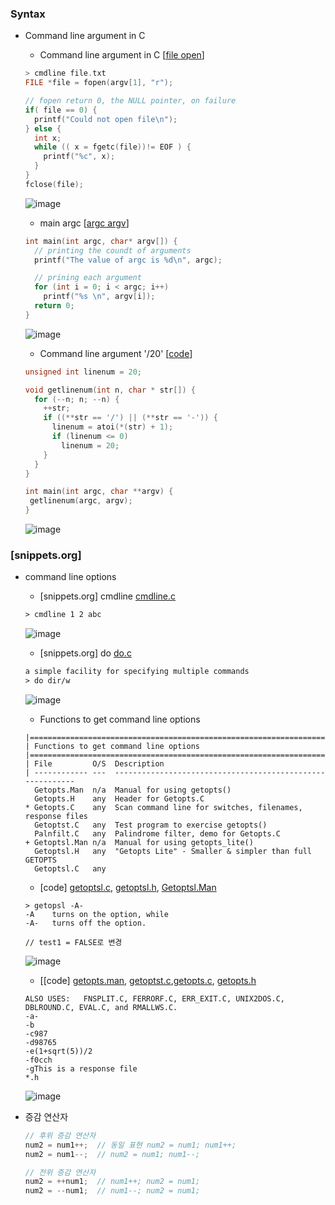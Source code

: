 ### Syntax
* Command line argument in C
    * Command line argument in C [[file open](https://github.com/csbyun-data/C-Pro/blob/main/chap01/Syntax/arg_file_open.c)]
    ```c
    > cmdline file.txt
    FILE *file = fopen(argv[1], "r");

    // fopen return 0, the NULL pointer, on failure
    if( file == 0) {
      printf("Could not open file\n");
    } else {
      int x;
      while (( x = fgetc(file))!= EOF ) {
        printf("%c", x);
      }
    }
    fclose(file);
    ```
    ![image](https://github.com/user-attachments/assets/c2b81abd-95a5-4f10-ad37-e91ad2fc899c)

    
    * main argc [[argc argv](https://github.com/csbyun-data/C-Pro/blob/main/chap01/Syntax/main_argc.c)]
    ```c
    int main(int argc, char* argv[]) {
      // printing the coundt of arguments
      printf("The value of argc is %d\n", argc);

      // prining each argument
      for (int i = 0; i < argc; i++)
        printf("%s \n", argv[i]);
      return 0;
    }
    ```
    ![image](https://github.com/user-attachments/assets/e5b98ca0-675c-40d3-a996-0efb67329a7e)


    
    * Command line argument '/20' [[code]()]
    ```c
    unsigned int linenum = 20;

    void getlinenum(int n, char * str[]) {
      for (--n; n; --n) {
        ++str;
        if ((**str == '/') || (**str == '-')) {
          linenum = atoi(*(str) + 1);
          if (linenum <= 0)
            linenum = 20;
        }
      }
    }
   
   int main(int argc, char **argv) {
     getlinenum(argc, argv);
   }
   ```
    ![image](https://github.com/user-attachments/assets/b63f8fb0-85b5-40b5-bb70-0963a1cc3cf8)  


### [snippets.org]
* command line options
   * [snippets.org] cmdline [cmdline.c](https://github.com/csbyun-data/C-Pro/blob/main/chap01/Syntax/cmdline.c)
   ```txt
   > cmdline 1 2 abc
   ```
   ![image](https://github.com/user-attachments/assets/87784b32-e090-4ad0-9319-45c84e13df33)

   * [snippets.org] do [do.c](https://github.com/csbyun-data/C-Pro/blob/main/chap01/Syntax/do.c)
   ```txt
   a simple facility for specifying multiple commands
   > do dir/w
   ```
   ![image](https://github.com/user-attachments/assets/08487916-a36b-42ad-964b-4932c9ef1f2f)

   *  Functions to get command line options
   ```
   |=============================================================================
   | Functions to get command line options
   |=============================================================================
   | File         O/S  Description
   | ------------ ---  ----------------------------------------------------------
     Getopts.Man  n/a  Manual for using getopts()
     Getopts.H    any  Header for Getopts.C
   * Getopts.C    any  Scan command line for switches, filenames, response files
     Getoptst.C   any  Test program to exercise getopts()
     Palnfilt.C   any  Palindrome filter, demo for Getopts.C
   + Getoptsl.Man n/a  Manual for using getopts_lite()
     Getoptsl.H   any  "Getopts Lite" - Smaller & simpler than full GETOPTS
     Getoptsl.C   any
   ```
   * [code] [getoptsl.c](https://github.com/csbyun-data/C-Pro/blob/main/chap01/Syntax/getoptsl.c), [getoptsl.h](https://github.com/csbyun-data/C-Pro/blob/main/chap01/Syntax/getoptsl.h), [Getoptsl.Man](https://github.com/vonj/snippets.org/blob/master/getoptsl.man)
   ```
   > getopsl -A-
   -A    turns on the option, while
   -A-   turns off the option.

   // test1 = FALSE로 변경
   ```
   ![image](https://github.com/user-attachments/assets/8c3f795d-4b36-46d0-bff2-0b94d5a4c53b)
   * [[code] [getopts.man](https://github.com/vonj/snippets.org/blob/master/getopts.man), [getoptst.c](https://github.com/csbyun-data/C-Pro/blob/main/chap01/Syntax/getoptst.c),[getopts.c](https://github.com/csbyun-data/C-Pro/blob/main/chap01/Syntax/getopts.c), [getopts.h](https://github.com/csbyun-data/C-Pro/blob/main/chap01/Syntax/getopts.h)
   ```
   ALSO USES:   FNSPLIT.C, FERRORF.C, ERR_EXIT.C, UNIX2DOS.C, DBLROUND.C, EVAL.C, and RMALLWS.C.
   -a-
   -b
   -c987
   -d98765
   -e(1+sqrt(5))/2
   -f0cch
   -gThis is a response file
   *.h
   ```
   ![image](https://github.com/user-attachments/assets/aad661e6-c603-4105-9224-e15eff48e3d1)

* 증감 연산자
    ```c
    // 후위 증감 연산자
    num2 = num1++;  // 동일 표현 num2 = num1; num1++;
    num2 = num1--;  // num2 = num1; num1--;
  
    // 전위 증감 연산자
    num2 = ++num1;  // num1++; num2 = num1;
    num2 = --num1;  // num1--; num2 = num1;
    ```
